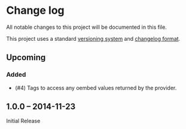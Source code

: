 # Change log

All notable changes to this project will be documented in this file.

This project uses a standard [versioning system][semver] and [changelog
format][changelog].


## Upcoming

### Added

* (#4) Tags to access any oembed values returned by the provider.


## 1.0.0 – 2014-11-23

Initial Release


[semver]: http://semver.org/
[changelog]: http://keepachangelog.com/
